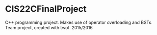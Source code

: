 # CIS22CFinalProject
C++ programming project. Makes use of operator overloading and BSTs.
Team project, created with twof. 2015/2016
